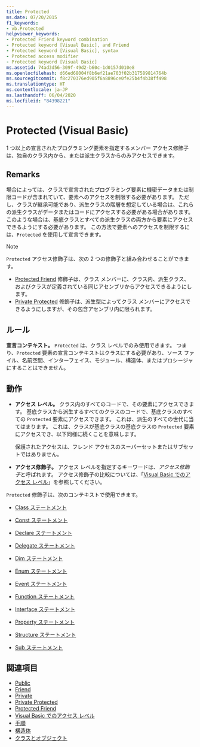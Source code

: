 ```yaml
---
title: Protected
ms.date: 07/20/2015
f1_keywords:
- vb.Protected
helpviewer_keywords:
- Protected Friend keyword combination
- Protected keyword [Visual Basic], and Friend
- Protected keyword [Visual Basic], syntax
- Protected access modifier
- Protected keyword [Visual Basic]
ms.assetid: 74ad3d56-309f-49d2-b60c-1d0157d010e8
ms.openlocfilehash: d66ed68004f8b6ef21ae703f02b317589814764b
ms.sourcegitcommit: f8c270376ed905f6a8896ce0fe25b4f4b38ff498
ms.translationtype: HT
ms.contentlocale: ja-JP
ms.lasthandoff: 06/04/2020
ms.locfileid: "84398221"
---
```

# <a name="protected-visual-basic"></a>Protected (Visual Basic)

1 つ以上の宣言されたプログラミング要素を指定するメンバー アクセス修飾子は、独自のクラス内から、または派生クラスからのみアクセスできます。

## <a name="remarks"></a>Remarks

場合によっては、クラスで宣言されたプログラミング要素に機密データまたは制限コードが含まれていて、要素へのアクセスを制限する必要があります。 ただし、クラスが継承可能であり、派生クラスの階層を想定している場合は、これらの派生クラスがデータまたはコードにアクセスする必要がある場合があります。 このような場合は、基底クラスとすべての派生クラスの両方から要素にアクセスできるようにする必要があります。 この方法で要素へのアクセスを制限するには、`Protected` を使用して宣言できます。

> [!NOTE]
> `Protected` アクセス修飾子は、次の 2 つの修飾子と組み合わせることができます。
>
> - [Protected Friend](protected-friend.md) 修飾子は、クラス メンバーに、クラス内、派生クラス、およびクラスが定義されている同じアセンブリからアクセスできるようにします。
> - [Private Protected](private-protected.md) 修飾子は、派生型によってクラス メンバーにアクセスできるようにしますが、その包含アセンブリ内に限られます。

## <a name="rules"></a>ルール

**宣言コンテキスト。** `Protected` は、クラス レベルでのみ使用できます。 つまり、`Protected` 要素の宣言コンテキストはクラスにする必要があり、ソース ファイル、名前空間、インターフェイス、モジュール、構造体、またはプロシージャにすることはできません。

## <a name="behavior"></a>動作

- **アクセス レベル。** クラス内のすべてのコードで、その要素にアクセスできます。 基底クラスから派生するすべてのクラスのコードで、基底クラスのすべての `Protected` 要素にアクセスできます。 これは、派生のすべての世代に当てはまります。 これは、クラスが基底クラスの基底クラスの `Protected` 要素にアクセスでき、以下同様に続くことを意味します。

     保護されたアクセスは、フレンド アクセスのスーパーセットまたはサブセットではありません。

- **アクセス修飾子。** アクセス レベルを指定するキーワードは、*アクセス修飾子*と呼ばれます。 アクセス修飾子の比較については、「[Visual Basic でのアクセス レベル](../../programming-guide/language-features/declared-elements/access-levels.md)」を参照してください。

`Protected` 修飾子は、次のコンテキストで使用できます。

- [Class ステートメント](../statements/class-statement.md)

- [Const ステートメント](../statements/const-statement.md)

- [Declare ステートメント](../statements/declare-statement.md)

- [Delegate ステートメント](../statements/delegate-statement.md)

- [Dim ステートメント](../statements/dim-statement.md)

- [Enum ステートメント](../statements/enum-statement.md)

- [Event ステートメント](../statements/event-statement.md)

- [Function ステートメント](../statements/function-statement.md)

- [Interface ステートメント](../statements/interface-statement.md)

- [Property ステートメント](../statements/property-statement.md)

- [Structure ステートメント](../statements/structure-statement.md)

- [Sub ステートメント](../statements/sub-statement.md)

## <a name="see-also"></a>関連項目

- [Public](public.md)
- [Friend](friend.md)
- [Private](private.md)
- [Private Protected](private-protected.md)
- [Protected Friend](protected-friend.md)
- [Visual Basic でのアクセス レベル](../../programming-guide/language-features/declared-elements/access-levels.md)
- [手順](../../programming-guide/language-features/procedures/index.md)
- [構造体](../../programming-guide/language-features/data-types/structures.md)
- [クラスとオブジェクト](../../programming-guide/language-features/objects-and-classes/index.md)
